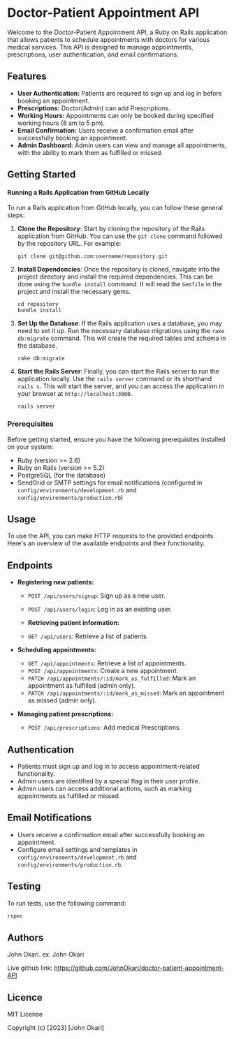 
# Doctor-Patient Appointment API

Welcome to the Doctor-Patient Appointment API, a Ruby on Rails application that allows patients to schedule appointments with doctors for various medical services. This API is designed to manage appointments, prescriptions, user authentication, and email confirmations.


## Features

- **User Authentication:** Patients are required to sign up and log in before booking an appointment.
- **Prescriptions:** Doctor(Admin) can add Prescriptions.
- **Working Hours:** Appointments can only be booked during specified working hours (8 am to 5 pm).
- **Email Confirmation:** Users receive a confirmation email after successfully booking an appointment.
- **Admin Dashboard:** Admin users can view and manage all appointments, with the ability to mark them as fulfilled or missed.

## Getting Started
#### Running a Rails Application from GitHub Locally

To run a Rails application from GitHub locally, you can follow these general steps:

1. **Clone the Repository**: Start by cloning the repository of the Rails application from GitHub. You can use the `git clone` command followed by the repository URL. For example:
   ```
   git clone git@github.com:username/repository.git
   ```

2. **Install Dependencies**: Once the repository is cloned, navigate into the project directory and install the required dependencies. This can be done using the `bundle install` command. It will read the `Gemfile` in the project and install the necessary gems.
   ```
   cd repository
   bundle install
   ```

3. **Set Up the Database**: If the Rails application uses a database, you may need to set it up. Run the necessary database migrations using the `rake db:migrate` command. This will create the required tables and schema in the database.
   ```
   rake db:migrate
   ```

4. **Start the Rails Server**: Finally, you can start the Rails server to run the application locally. Use the `rails server` command or its shorthand `rails s`. This will start the server, and you can access the application in your browser at `http://localhost:3000`.
   ```
   rails server
   ```

### Prerequisites

Before getting started, ensure you have the following prerequisites installed on your system:

- Ruby (version >= 2.6)
- Ruby on Rails (version >= 5.2)
- PostgreSQL (for the database)
- SendGrid or SMTP settings for email notifications (configured in `config/environments/development.rb` and `config/environments/production.rb`)

## Usage

To use the API, you can make HTTP requests to the provided endpoints. Here's an overview of the available endpoints and their functionality.

## Endpoints

- **Registering new patients:**
  - `POST /api/users/signup`: Sign up as a new user.
  - `POST /api/users/login`: Log in as an existing user.

  - **Retrieving patient information:**
  - `GET /api/users`: Retrieve a list of patients.

- **Scheduling appointments:**
  - `GET /api/appointments`: Retrieve a list of appointments.
  - `POST /api/appointments`: Create a new appointment.
  - `PATCH /api/appointments/:id/mark_as_fulfilled`: Mark an appointment as fulfilled (admin only).
  - `PATCH /api/appointments/:id/mark_as_missed`: Mark an appointment as missed (admin only).

- **Managing patient prescriptions:**
  - `POST /api/prescriptions`: Add medical Prescriptions.


## Authentication

- Patients must sign up and log in to access appointment-related functionality.
- Admin users are identified by a special flag in their user profile.
- Admin users can access additional actions, such as marking appointments as fulfilled or missed.

## Email Notifications

- Users receive a confirmation email after successfully booking an appointment.
- Configure email settings and templates in `config/environments/development.rb` and `config/environments/production.rb`.

## Testing

To run tests, use the following command:

```bash
rspec
```

## Authors

John Okari.
ex. John Okari

Live github link: https://github.com/JohnOkari/doctor-patient-appointment-API
 
## Licence
MIT License

Copyright (c) [2023] [John Okari]

